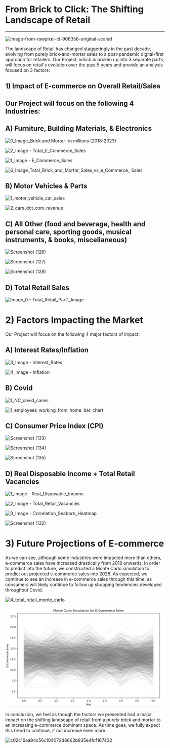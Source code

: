 # From Brick to Click: The Shifting Landscape of Retail
---
 
![image-from-rawpixel-id-906356-original-scaled](https://github.com/FrostyMfasis/online-vs-physical-retail/assets/133065460/c3982650-28ce-4733-a4f6-197ab6ad693f)

The landscape of Retail has changed staggeringly in the past decade, evolving from purely brick-and-mortar sales to a post-pandemic digital-first approach for retailers. Our Project, which is broken up into 3 separate parts, will focus on retail's evolution over the past 5 years and provide an analysis focused on 3 factors:

## 1) Impact of E-commerce on Overall Retail/Sales

## Our Project will focus on the following 4 Industries:

## A) Furniture, Building Materials, & Electronics
![0_Image_Brick and Mortar- in millions (2018-2023)](https://github.com/FrostyMfasis/online-vs-physical-retail/assets/133065537/0f97d47b-35e7-4c6a-b4b6-fbac12c6dd5d)

![2_Image - Total_E_Commerce_Sales](https://github.com/FrostyMfasis/online-vs-physical-retail/assets/133065460/0219b659-7a30-4d18-aa2a-3aafc10fe041)

![1_Image - E_Commerce_Sales ](https://github.com/FrostyMfasis/online-vs-physical-retail/assets/133065460/f9fb11b0-e556-4153-9257-9dea4ebd1d3f)

![6_Image_Total_Brick_and_Mortar_Sales_vs_e_Commerce_ Sales](https://github.com/FrostyMfasis/online-vs-physical-retail/assets/133065537/ba878c0f-d449-46e3-9e16-6a85881644c4)


## B) Motor Vehicles & Parts

![1_motor_vehicle_car_sales](https://github.com/FrostyMfasis/online-vs-physical-retail/assets/133065460/bc3dd443-aa4f-4ea2-b15b-073ce55d474f)

![2_cars_dot_com_revenue](https://github.com/FrostyMfasis/online-vs-physical-retail/assets/133065460/3ffa616f-2ee5-414b-942e-957edab47660)

## C) All Other (food and beverage, health and personal care, sporting goods, musical instruments, & books, miscellaneous) 

![Screenshot (126)](https://github.com/FrostyMfasis/online-vs-physical-retail/assets/133065460/b7c12d6b-0d35-447f-95e9-e48864f8e5fe)

![Screenshot (127)](https://github.com/FrostyMfasis/online-vs-physical-retail/assets/133065460/59434441-54f7-45ba-b67d-c9abac6b46f0)

![Screenshot (128)](https://github.com/FrostyMfasis/online-vs-physical-retail/assets/133065460/ae498a0a-f3a8-4a95-b081-d31fc838c76b)

## D) Total Retail Sales

![Image_0 - Total_Retail_Part1_Image](https://github.com/FrostyMfasis/online-vs-physical-retail/assets/133065460/8fd9003b-62ab-485e-a142-c4a5eb99c6c6)

 

# 2) Factors Impacting the Market

Our Project will focus on the following 4 major factors of impact:

## A) Interest Rates/Inflation

![3_Image - Interest_Rates](https://github.com/FrostyMfasis/online-vs-physical-retail/assets/133065460/4e2c7d07-f8e0-4148-8800-42e9d2bbcb50)

![4_Image - Inflation](https://github.com/FrostyMfasis/online-vs-physical-retail/assets/133065460/5d2329cc-cf0a-4e49-b75f-46f0fcab766a)

## B) Covid

![1_NC_covid_cases](https://github.com/FrostyMfasis/online-vs-physical-retail/assets/133065460/b7a71575-8a31-416e-82fc-7d4f8eb9f385)

![1_employees_working_from_home_bar_chart](https://github.com/FrostyMfasis/online-vs-physical-retail/assets/133065460/88e9d46b-2c78-4720-ab80-28f9f195fe1f)


## C) Consumer Price Index (CPI)

![Screenshot (133)](https://github.com/FrostyMfasis/online-vs-physical-retail/assets/133065460/489765e4-bc18-4ab0-95ca-d8efe310499a)

![Screenshot (134)](https://github.com/FrostyMfasis/online-vs-physical-retail/assets/133065460/7e74c30c-38d4-4c88-9a04-3e7fc7421c9c)

![Screenshot (135)](https://github.com/FrostyMfasis/online-vs-physical-retail/assets/133065460/4b4defa7-9a53-41e9-98c7-847d7ed69bc4)


## D) Real Disposable Income + Total Retail Vacancies 

![1_Image - Real_Disposable_Income](https://github.com/FrostyMfasis/online-vs-physical-retail/assets/133065460/9915f320-d7ba-4126-a72a-0590585f5d31)

![2_Image - Total_Retail_Vacancies](https://github.com/FrostyMfasis/online-vs-physical-retail/assets/133065460/4e1fd9a7-5732-4197-8b24-703dd30bf604)

![3_Image - Correlation_Seaborn_Heatmap](https://github.com/FrostyMfasis/online-vs-physical-retail/assets/133065460/05ac3251-37e0-4707-9dd6-c5173a7bc7e5)

![Screenshot (132)](https://github.com/FrostyMfasis/online-vs-physical-retail/assets/133065460/89b6d53f-7aa9-411c-bbe0-cfb59d85106a)


# 3) Future Projections of E-commerce

As we can see, although some industries were impacted more than others, e-commerce sales have increased drastically from 2018 onwards. In order to predict into the future, we constructed a Monte Carlo simulation to predict out projected e-commerce sales into 2028. As expected, we continue to see an increase in e-commerce sales through this time, as consumers will likely continue to follow up shopping tendencies developed throughout Covid.

![4_total_retail_monte_carlo](https://github.com/FrostyMfasis/online-vs-physical-retail/assets/133065460/2f140b24-4791-441e-afbb-120533dfb44f)

![2_e_commerce_monte_carlo](https://github.com/FrostyMfasis/online-vs-physical-retail/blob/main/Total_Retail/2_e_commerce_monte_carlo.png)

In conclusion, we feel as though the factors we presented had a major impact on the shifting landscape of retail from a purely brick and mortar to an increasing e-commerce dominant space. As time goes, we fully expect this trend to continue, if not increase even more.


![c02c16aa94c56c104072d8662b835e4fcf167432](https://github.com/FrostyMfasis/online-vs-physical-retail/assets/133065460/61b0f109-47ef-4164-b83c-88e8189bffa6)



   
 
